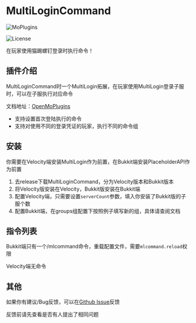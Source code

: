 # MultiLoginCommand

![MoPlugins](https://img.shields.io/badge/PoweredBy-OpenMoPlugin-blue)

![License](https://img.shields.io/github/license/moran0710/MultiLoginCommand)

在玩家使用猫踢螺钉登录时执行命令！

## 插件介绍

MultiLoginCommand时一个MultiLogin拓展，在玩家使用MultiLogin登录子服时，可以在子服执行对应命令

文档地址：[OpenMoPlugins](https://openmo.molab.top/bukkit/moChainMining/)

- 支持设置首次登陆执行的命令
- 支持对使用不同的登录凭证的玩家，执行不同的命令组

## 安装

你需要在Velocity端安装MultiLogin作为前置，在Bukkit端安装PlaceholderAPI作为前置

1. 去release下载MultiLoginCommand，分为Velocity版本和Bukkit版本
2. 将Velocity版安装在Velocity，Bukkit版安装在Bukkit端
3. 配置Velocity端，只需要设置`serverCount`参数，填入你安装了Bukkit版的子服个数
4. 配置Bukkit端，在groups组配置下按照例子填写新的组，具体请查阅文档

## 指令列表

Bukkit端只有一个/mlcommand命令，重载配置文件，需要`mlcommand.reload`权限

Velocity端无命令

## 其他

如果你有建议/Bug反馈，可以在[Github Issue](https://github.com/moran0710/MultiLoginCommand/issues)反馈

反馈前请先查看是否有人提出了相同问题
